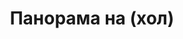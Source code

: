 ---
layout: /panorama.ect
project: '/web/projects/private/orange-jam'
image: 'http://hub.acherno.com/svn/portokalovo-sladko/Site/Panorami/Dinko_Lulin_Panorama_Hol.jpg'
title: 'Панорама на (хол)'
sitemap: false
--- 